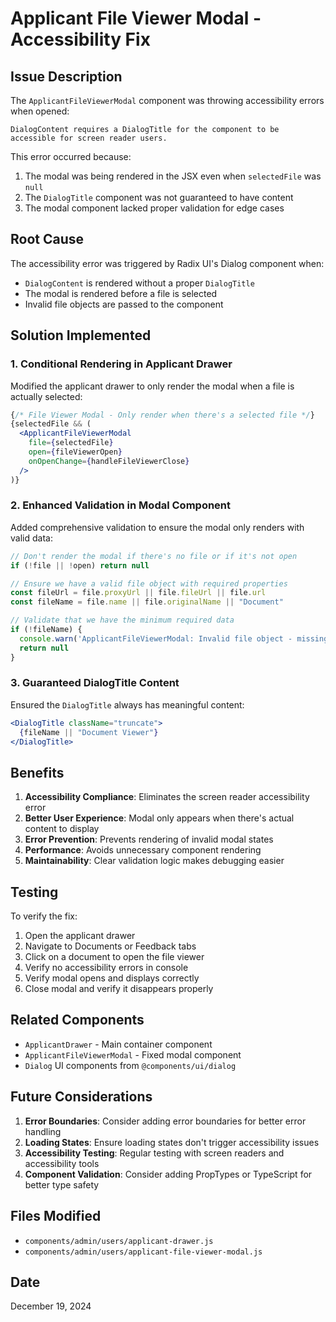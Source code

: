 # Applicant File Viewer Modal - Accessibility Fix

## Issue Description

The `ApplicantFileViewerModal` component was throwing accessibility errors when opened:

```
DialogContent requires a DialogTitle for the component to be accessible for screen reader users.
```

This error occurred because:
1. The modal was being rendered in the JSX even when `selectedFile` was `null`
2. The `DialogTitle` component was not guaranteed to have content
3. The modal component lacked proper validation for edge cases

## Root Cause

The accessibility error was triggered by Radix UI's Dialog component when:
- `DialogContent` is rendered without a proper `DialogTitle`
- The modal is rendered before a file is selected
- Invalid file objects are passed to the component

## Solution Implemented

### 1. Conditional Rendering in Applicant Drawer

Modified the applicant drawer to only render the modal when a file is actually selected:

```jsx
{/* File Viewer Modal - Only render when there's a selected file */}
{selectedFile && (
  <ApplicantFileViewerModal
    file={selectedFile}
    open={fileViewerOpen}
    onOpenChange={handleFileViewerClose}
  />
)}
```

### 2. Enhanced Validation in Modal Component

Added comprehensive validation to ensure the modal only renders with valid data:

```jsx
// Don't render the modal if there's no file or if it's not open
if (!file || !open) return null

// Ensure we have a valid file object with required properties
const fileUrl = file.proxyUrl || file.fileUrl || file.url
const fileName = file.name || file.originalName || "Document"

// Validate that we have the minimum required data
if (!fileName) {
  console.warn('ApplicantFileViewerModal: Invalid file object - missing name')
  return null
}
```

### 3. Guaranteed DialogTitle Content

Ensured the `DialogTitle` always has meaningful content:

```jsx
<DialogTitle className="truncate">
  {fileName || "Document Viewer"}
</DialogTitle>
```

## Benefits

1. **Accessibility Compliance**: Eliminates the screen reader accessibility error
2. **Better User Experience**: Modal only appears when there's actual content to display
3. **Error Prevention**: Prevents rendering of invalid modal states
4. **Performance**: Avoids unnecessary component rendering
5. **Maintainability**: Clear validation logic makes debugging easier

## Testing

To verify the fix:

1. Open the applicant drawer
2. Navigate to Documents or Feedback tabs
3. Click on a document to open the file viewer
4. Verify no accessibility errors in console
5. Verify modal opens and displays correctly
6. Close modal and verify it disappears properly

## Related Components

- `ApplicantDrawer` - Main container component
- `ApplicantFileViewerModal` - Fixed modal component
- `Dialog` UI components from `@components/ui/dialog`

## Future Considerations

1. **Error Boundaries**: Consider adding error boundaries for better error handling
2. **Loading States**: Ensure loading states don't trigger accessibility issues
3. **Accessibility Testing**: Regular testing with screen readers and accessibility tools
4. **Component Validation**: Consider adding PropTypes or TypeScript for better type safety

## Files Modified

- `components/admin/users/applicant-drawer.js`
- `components/admin/users/applicant-file-viewer-modal.js`

## Date

December 19, 2024

